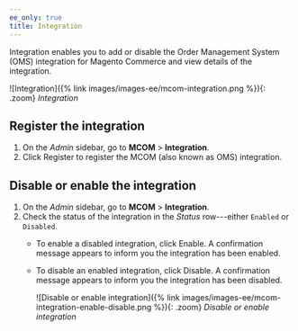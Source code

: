 ```yaml
---
ee_only: true
title: Integration
---
```


Integration enables you to add or disable the Order Management System (OMS) integration for Magento Commerce and view details of the integration.

![Integration]({% link images/images-ee/mcom-integration.png %}){: .zoom}
_Integration_

## Register the integration

1. On the _Admin_ sidebar, go to **MCOM** > **Integration**.
1. Click <span class="btn">Register</span> to register the MCOM (also known as OMS) integration.

## Disable or enable the integration

1. On the _Admin_ sidebar, go to **MCOM** > **Integration**.
1. Check the status of the integration in the _Status_ row---either `Enabled` or `Disabled`.
   *  To enable a disabled integration, click <span class="btn">Enable</span>. A confirmation message appears to inform you the integration has been enabled.
   *  To disable an enabled integration, click <span class="btn">Disable</span>. A confirmation message appears to inform you the integration has been disabled.

      ![Disable or enable integration]({% link images/images-ee/mcom-integration-enable-disable.png %}){: .zoom}
      _Disable or enable integration_
